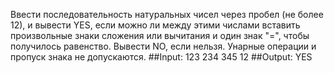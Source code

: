 Ввести последовательность натуральных чисел через пробел (не более 12), и вывести YES, если можно ли между этими числами вставить произвольные знаки сложения или вычитания и один знак "=", чтобы получилось равенство. Вывести NO, если нельзя. Унарные операции и 
пропуск знака не допускаются.
##Input:
 123 234 345 12
##Output:
 YES
